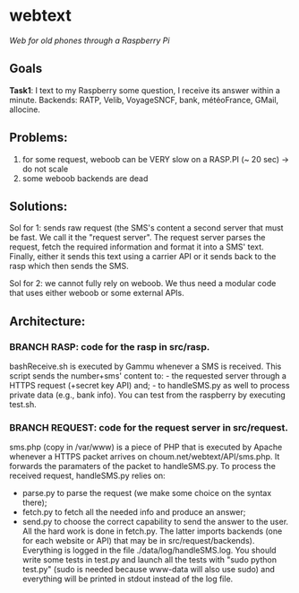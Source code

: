 webtext
=======

*Web for old phones through a Raspberry Pi*

## Goals
**Task1**: I text to my Raspberry some question,
I receive its answer within a minute.
Backends: RATP, Velib, VoyageSNCF, bank, météoFrance, GMail, allocine.

## Problems:
1. for some request, weboob can be VERY slow on a RASP.PI (~ 20 sec) -> do not scale
2. some weboob backends are dead

## Solutions: 
Sol for 1: sends raw request (the SMS's content a second server that must be
fast. We call it the "request server". The request server parses the request, fetch the
required information and format it into a SMS' text. Finally, either it sends
this text using a carrier API or it sends back to the rasp which then sends the SMS.

Sol for 2:  we cannot fully rely on weboob. We thus need a modular code that uses
either weboob or some external APIs.


## Architecture:
### BRANCH RASP: code for the rasp in src/rasp.
bashReceive.sh is executed by Gammu whenever a SMS is received.
This script sends the number+sms' content to:
     - the requested server through a HTTPS request (+secret key API) and;
     - to handleSMS.py as well to process private data (e.g., bank info).
You can test from the raspberry by executing test.sh.

### BRANCH REQUEST: code for the request server in src/request.
sms.php (copy in /var/www) is a piece of PHP that is executed by Apache whenever
a HTTPS packet arrives on choum.net/webtext/API/sms.php. It forwards the
paramaters of the packet to handleSMS.py.
To process the received request, handleSMS.py relies on:
   - parse.py to parse the request (we make some choice on the syntax there);
   - fetch.py to fetch all the needed info and produce an answer;
   - send.py to choose the correct capability to send the answer to the user.
All the hard work is done in fetch.py. The latter imports backends (one for each
website or API) that may be in src/request/backends).
Everything is logged in the file ./data/log/handleSMS.log.
You should write some tests in test.py and launch all the tests with
"sudo python test.py" (sudo is needed because www-data will also use sudo) and
everything will be printed in stdout instead of the log file.
